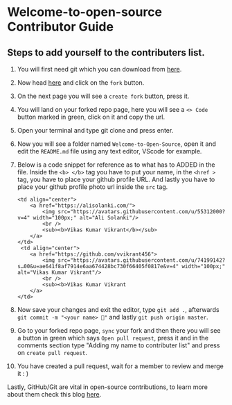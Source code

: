 # Welcome-to-open-source Contributor Guide

## Steps to add yourself to the contributers list.

1. You will first need git which you can download from [here](https://git-scm.com/downloads).

2. Now head [here](https://github.com/alisolanki/Welcome-to-Open-Source) and click on the `fork` button.

3. On the next page you will see a `create fork` button, press it.

4. You will land on your forked repo page, here you will see a `<> Code` button marked in green, click on it and copy the url.

5. Open your terminal and type git clone <url you copied> and press enter.

6. Now you will see a folder named `Welcome-to-Open-Source`, open it and edit the `README.md` file using any text editor, VScode for example.

7. Below is a code snippet for reference as to what has to ADDED in the file. Inside the `<b> </b>` tag you have to put your name, in the `<href >` tag, you have to place your github profile URL. And lastly you have to place your github profile photo url inside the `src` tag.

   ```
   <td align="center">
       <a href="https://alisolanki.com/">
           <img src="https://avatars.githubusercontent.com/u/55312000?v=4" width="100px;" alt="Ali Solanki"/>
           <br />
           <sub><b>Vikas Kumar Vikrant</b></sub>
       </a>
   </td>
    <td align="center">
       <a href="https://github.com/vvikrant456">
           <img src="https://avatars.githubusercontent.com/u/74199142?s…00&u=ae641f8af7914e6aa674428bc730f66405f0817e&v=4" width="100px;" alt="Vikas Kumar Vikrant"/>
           <br />
           <sub><b>Vikas Kumar Vikrant
       </a>
   </td>
   ```

8. Now save your changes and exit the editor, type `git add .`, afterwards `git commit -m "<your name> 🍉"` and lastly `git push origin master`.

9. Go to your forked repo page, `sync` your fork and then there you will see a button in green which says `Open pull request`, press it and in the comments section type "Adding my name to contributer list" and press on `create pull request`.

10. You have created a pull request, wait for a member to review and merge it : )

Lastly, GitHub/Git are vital in open-source contributions, to learn more about them check this blog [here](https://dragon2002.hashnode.dev/git-and-github-must-know-guide#heading-setting-up-github).
